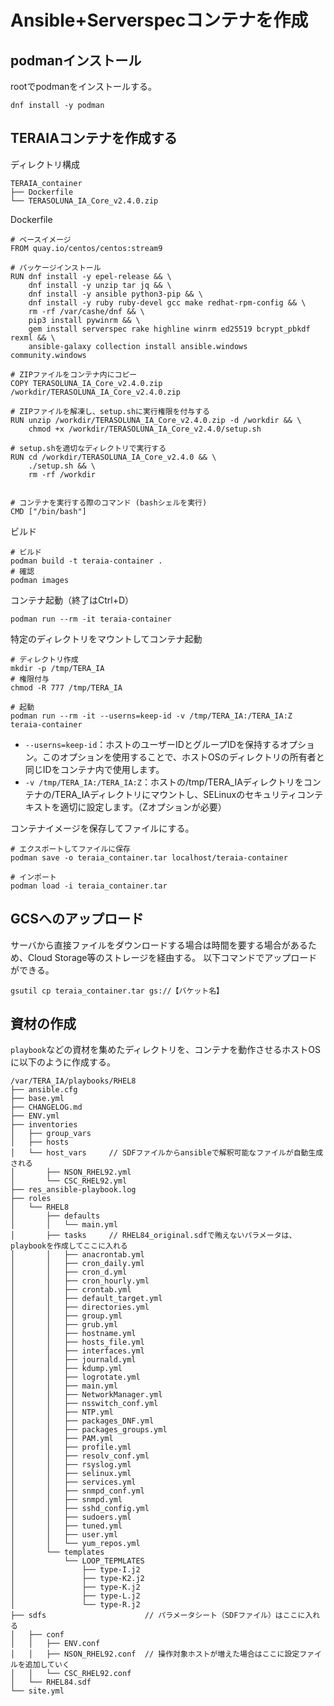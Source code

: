 # Ansible+Serverspecコンテナを作成


## podmanインストール
rootでpodmanをインストールする。
```
dnf install -y podman
```


## TERAIAコンテナを作成する
ディレクトリ構成
```
TERAIA_container
├── Dockerfile
└── TERASOLUNA_IA_Core_v2.4.0.zip
```

Dockerfile
```
# ベースイメージ
FROM quay.io/centos/centos:stream9

# パッケージインストール
RUN dnf install -y epel-release && \
    dnf install -y unzip tar jq && \
    dnf install -y ansible python3-pip && \
    dnf install -y ruby ruby-devel gcc make redhat-rpm-config && \
    rm -rf /var/cashe/dnf && \
    pip3 install pywinrm && \
    gem install serverspec rake highline winrm ed25519 bcrypt_pbkdf rexml && \
    ansible-galaxy collection install ansible.windows community.windows

# ZIPファイルをコンテナ内にコピー
COPY TERASOLUNA_IA_Core_v2.4.0.zip /workdir/TERASOLUNA_IA_Core_v2.4.0.zip

# ZIPファイルを解凍し、setup.shに実行権限を付与する
RUN unzip /workdir/TERASOLUNA_IA_Core_v2.4.0.zip -d /workdir && \
    chmod +x /workdir/TERASOLUNA_IA_Core_v2.4.0/setup.sh

# setup.shを適切なディレクトリで実行する
RUN cd /workdir/TERASOLUNA_IA_Core_v2.4.0 && \
    ./setup.sh && \
    rm -rf /workdir


# コンテナを実行する際のコマンド (bashシェルを実行)
CMD ["/bin/bash"]
```

ビルド
```
# ビルド
podman build -t teraia-container .
# 確認
podman images
```

コンテナ起動（終了はCtrl+D）
```
podman run --rm -it teraia-container
```

特定のディレクトリをマウントしてコンテナ起動
```
# ディレクトリ作成
mkdir -p /tmp/TERA_IA
# 権限付与
chmod -R 777 /tmp/TERA_IA

# 起動
podman run --rm -it --userns=keep-id -v /tmp/TERA_IA:/TERA_IA:Z teraia-container
```
- `--userns=keep-id`：ホストのユーザーIDとグループIDを保持するオプション。このオプションを使用することで、ホストOSのディレクトリの所有者と同じIDをコンテナ内で使用します。
- `-v /tmp/TERA_IA:/TERA_IA:Z`：ホストの/tmp/TERA_IAディレクトリをコンテナの/TERA_IAディレクトリにマウントし、SELinuxのセキュリティコンテキストを適切に設定します。（Zオプションが必要）

コンテナイメージを保存してファイルにする。
```
# エクスポートしてファイルに保存
podman save -o teraia_container.tar localhost/teraia-container

# インポート
podman load -i teraia_container.tar
```

## GCSへのアップロード
サーバから直接ファイルをダウンロードする場合は時間を要する場合があるため、Cloud Storage等のストレージを経由する。
以下コマンドでアップロードができる。

```
gsutil cp teraia_container.tar gs://【バケット名】
```


## 資材の作成
`playbook`などの資材を集めたディレクトリを、コンテナを動作させるホストOSに以下のように作成する。

```
/var/TERA_IA/playbooks/RHEL8
├── ansible.cfg
├── base.yml
├── CHANGELOG.md
├── ENV.yml
├── inventories
│   ├── group_vars
│   ├── hosts
│   └── host_vars     // SDFファイルからansibleで解釈可能なファイルが自動生成される
│       ├── NSON_RHEL92.yml
│       └── CSC_RHEL92.yml
├── res_ansible-playbook.log
├── roles
│   └── RHEL8
│       ├── defaults
│       │   └── main.yml
│       ├── tasks     // RHEL84_original.sdfで賄えないパラメータは、playbookを作成してここに入れる
│       │   ├── anacrontab.yml
│       │   ├── cron_daily.yml
│       │   ├── cron_d.yml
│       │   ├── cron_hourly.yml
│       │   ├── crontab.yml
│       │   ├── default_target.yml
│       │   ├── directories.yml
│       │   ├── group.yml
│       │   ├── grub.yml
│       │   ├── hostname.yml
│       │   ├── hosts_file.yml
│       │   ├── interfaces.yml
│       │   ├── journald.yml
│       │   ├── kdump.yml
│       │   ├── logrotate.yml
│       │   ├── main.yml
│       │   ├── NetworkManager.yml
│       │   ├── nsswitch_conf.yml
│       │   ├── NTP.yml
│       │   ├── packages_DNF.yml
│       │   ├── packages_groups.yml
│       │   ├── PAM.yml
│       │   ├── profile.yml
│       │   ├── resolv_conf.yml
│       │   ├── rsyslog.yml
│       │   ├── selinux.yml
│       │   ├── services.yml
│       │   ├── snmpd_conf.yml
│       │   ├── snmpd.yml
│       │   ├── sshd_config.yml
│       │   ├── sudoers.yml
│       │   ├── tuned.yml
│       │   ├── user.yml
│       │   └── yum_repos.yml
│       └── templates
│           └── LOOP_TEPMLATES
│               ├── type-I.j2
│               ├── type-K2.j2
│               ├── type-K.j2
│               ├── type-L.j2
│               └── type-R.j2
├── sdfs                      // パラメータシート（SDFファイル）はここに入れる
│   ├── conf
│   │   ├── ENV.conf
│   │   ├── NSON_RHEL92.conf  // 操作対象ホストが増えた場合はここに設定ファイルを追加していく
│   │   └── CSC_RHEL92.conf
│   └── RHEL84.sdf
└── site.yml
```

